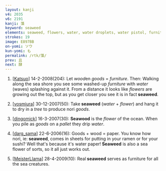 ```yaml
---
layout: kanji
v4: 2035
v6: 2191
kanji: 藻
keyword: seaweed
elements: seaweed, flowers, water, water droplets, water pistol, furniture, goods, mouth, tree, wood, mouth3
strokes: 19
image: E897BB
on-yomi: ソウ
kun-yomi: も
permalink: /rtk/藻/
prev: 且
next: 隷
---
```


1) [<a href="http://kanji.koohii.com/profile/Katsuo">Katsuo</a>] 14-2-2008(204): Let <em>wood</em>en <em>goods</em> = <em>furniture</em>. Then: Walking along the sea shore you see some washed-up <em>furniture</em> with <em>water</em> (waves) splashing against it. From a distance it looks like <em>flowers</em> are growing out the top, but as you get closer you see it is in fact<strong> seaweed</strong>.

2) [<a href="http://kanji.koohii.com/profile/vosmiura">vosmiura</a>] 30-12-2007(50): Take<strong> seaweed</strong> (<em>water</em> + <em>flower</em>) and hang it to dry in a <em>tree</em> to produce nori <em>goods</em>.

3) [<a href="http://kanji.koohii.com/profile/dingomick">dingomick</a>] 16-3-2007(30): <strong>Seawood</strong> is the <em>flower</em> of the ocean. When you pile as <em>goods</em> on a <em>pallet</em> they drip <em>water</em>.

4) [<a href="http://kanji.koohii.com/profile/darg_sama">darg_sama</a>] 22-6-2006(16): Goods + wood = paper. You know how nori, ie:<strong> seaweed</strong>, comes in sheets for putting in your ramen or for your sushi? Well that&#039;s because it&#039;s water paper!<strong> Seaweed</strong> is also a sea flower of sorts, so it all just works out.

5) [<a href="http://kanji.koohii.com/profile/MeisterLlama">MeisterLlama</a>] 28-4-2009(10): Real<strong> seaweed</strong> serves as furniture for all the sea creatures.

